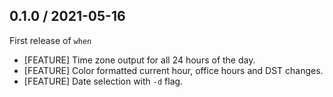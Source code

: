 ## 0.1.0 / 2021-05-16

First release of `when`
* [FEATURE] Time zone output for all 24 hours of the day.
* [FEATURE] Color formatted current hour, office hours and DST changes.
* [FEATURE] Date selection with `-d` flag.
